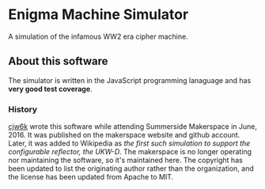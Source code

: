 # Enigma Machine Simulator
A simulation of the infamous WW2 era cipher machine.

## About this software
The simulator is written in the JavaScript programming lanaguage and has **very good test coverage**. 

### History
[cjw6k](https://github.com/cjw6k) wrote this software while attending Summerside Makerspace in June, 2016. It was published on the makerspace website and github account. Later, it was added to Wikipedia as _the first such simulation to support the configurable reflector, the UKW-D_. The makerspace is no longer operating nor maintaining the software, so it's maintained here. The copyright has been updated to list the originating author rather than the organization, and the license has been updated from Apache to MIT.
